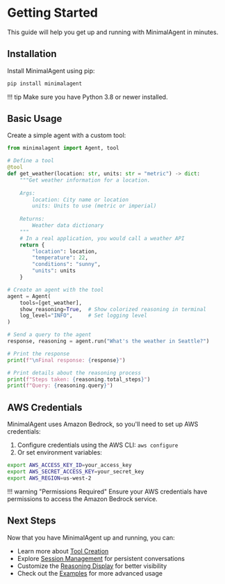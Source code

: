 # Getting Started

This guide will help you get up and running with MinimalAgent in minutes.

## Installation

Install MinimalAgent using pip:

```bash
pip install minimalagent
```

!!! tip
    Make sure you have Python 3.8 or newer installed.

## Basic Usage

Create a simple agent with a custom tool:

```python
from minimalagent import Agent, tool

# Define a tool
@tool
def get_weather(location: str, units: str = "metric") -> dict:
    """Get weather information for a location.
    
    Args:
        location: City name or location
        units: Units to use (metric or imperial)
        
    Returns:
        Weather data dictionary
    """
    # In a real application, you would call a weather API
    return {
        "location": location,
        "temperature": 22,
        "conditions": "sunny",
        "units": units
    }

# Create an agent with the tool
agent = Agent(
    tools=[get_weather],
    show_reasoning=True,  # Show colorized reasoning in terminal
    log_level="INFO",     # Set logging level
)

# Send a query to the agent
response, reasoning = agent.run("What's the weather in Seattle?")

# Print the response
print(f"\nFinal response: {response}")

# Print details about the reasoning process
print(f"Steps taken: {reasoning.total_steps}")
print(f"Query: {reasoning.query}")
```

## AWS Credentials

MinimalAgent uses Amazon Bedrock, so you'll need to set up AWS credentials:

1. Configure credentials using the AWS CLI: `aws configure`
2. Or set environment variables:

```bash
export AWS_ACCESS_KEY_ID=your_access_key
export AWS_SECRET_ACCESS_KEY=your_secret_key
export AWS_REGION=us-west-2
```

!!! warning "Permissions Required"
    Ensure your AWS credentials have permissions to access the Amazon Bedrock service.

## Next Steps

Now that you have MinimalAgent up and running, you can:

- Learn more about [Tool Creation](guide/tools.md)
- Explore [Session Management](guide/sessions.md) for persistent conversations
- Customize the [Reasoning Display](guide/logging.md) for better visibility
- Check out the [Examples](examples/basic.md) for more advanced usage